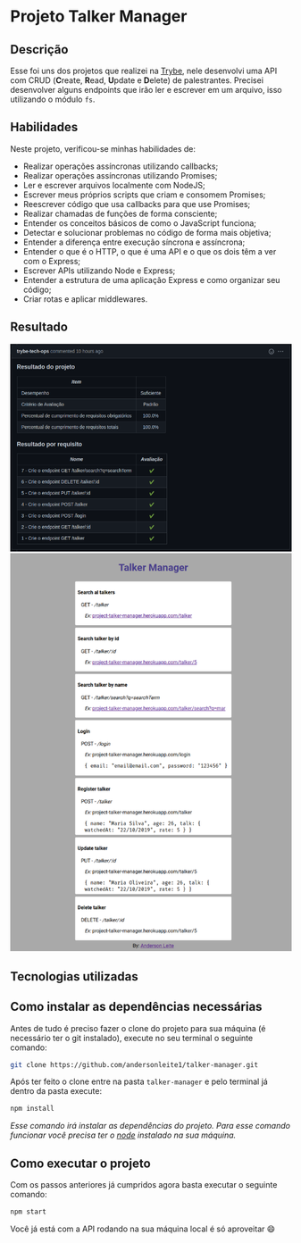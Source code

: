 # Projeto Talker Manager

## Descrição 

Esse foi uns dos projetos que realizei na [Trybe](https://www.betrybe.com/), nele desenvolvi uma API com CRUD (**C**reate, **R**ead, **U**pdate e **D**elete) de palestrantes. Precisei desenvolver alguns endpoints que irão ler e escrever em um arquivo, isso utilizando o módulo `fs`.

## Habilidades

Neste projeto, verificou-se minhas habilidades de:

- Realizar operações assíncronas utilizando callbacks;
- Realizar operações assíncronas utilizando Promises;
- Ler e escrever arquivos localmente com NodeJS;
- Escrever meus próprios scripts que criam e consomem Promises;
- Reescrever código que usa callbacks para que use Promises;
- Realizar chamadas de funções de forma consciente;
- Entender os conceitos básicos de como o JavaScript funciona;
- Detectar e solucionar problemas no código de forma mais objetiva;
- Entender a diferença entre execução síncrona e assíncrona;
- Entender o que é o HTTP, o que é uma API e o que os dois têm a ver com o Express;
- Escrever APIs utilizando Node e Express;
- Entender a estrutura de uma aplicação Express e como organizar seu código;
- Criar rotas e aplicar middlewares.

## Resultado
![Resultado final](https://github.com/andersonleite1/talker-manager/blob/main/img/result.png)
![Screenshot](https://github.com/andersonleite1/talker-manager/blob/main/img/screenshot.png?raw=true)
## Tecnologias utilizadas

## Como instalar as dependências necessárias

Antes de tudo é preciso fazer o clone do projeto para sua máquina (é necessário ter o git instalado), execute no seu terminal o seguinte comando:

```bash
git clone https://github.com/andersonleite1/talker-manager.git
```

Após ter feito o clone entre na pasta `talker-manager` e pelo terminal já dentro da pasta execute:

```bash
npm install
```

*Esse comando irá instalar as dependências do projeto. Para esse comando funcionar você precisa ter o [node](https://nodejs.org/) instalado na sua máquina.*

## Como executar o projeto

Com os passos anteriores já cumpridos agora basta executar o seguinte comando:

```bash
npm start
```

Você já está com a API rodando na sua máquina local é só aproveitar :smile:

